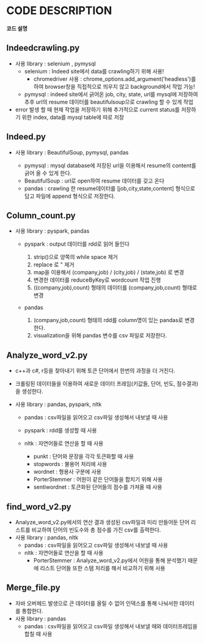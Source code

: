 # CODE DESCRIPTION

**코드 설명**



## Indeedcrawling.py

- 사용 library : selenium , pymysql
  - selenium : Indeed site에서 data를 crawling하기 위해 사용!
    - chromedriver 사용 : chrome_options.add_argument('headless')를 하여 browser창을 직접적으로 띄우지 않고 background에서 작업 가능!
  - pymysql : indeed site에서 긁어온 job, city, state, url를 mysql에 저장하여 추후 url의 resume 데이터를 beautifulsoup으로 crawling 할 수 있게 작업
- error 발생 할 때 현재 작업을 저장하기 위해 추가적으로 current status를 저장하기 위한 index, data를 mysql table에 따로 저장





## Indeed.py

- 사용 library : BeautifulSoup, pymysql, pandas

  - pymysql : mysql database에 저장된 url을 이용해서 resume의 content를 긁어 올 수 있게 한다.
  - BeautifulSoup : url로 open하여 resume 데이터를 갖고 온다
  - pandas : crawling 한 resume데이터를 [job,city,state,content] 형식으로 담고 파일에 append 형식으로 저장한다.

  

## Column_count.py

- 사용 library : pyspark, pandas

  - pyspark : output 데이터를 rdd로 읽어 들인다

    1. strip()으로 양쪽의 while space 제거
    2. replace 로 " 제거
    3. map을 이용해서 (company,job) / (city,job) / (state,job) 로 변경
    4. 변경한 데이터를 reduceByKey로 wordcount 작업 진행 
    5. ((company,job),count) 형태의 데이터를  (company,job,count) 형태로 변경

  - pandas

    1.  (company,job,count) 형태의 rdd를 column명이 있는 pandas로 변경한다.
    2.  visualization을 위해 pandas 변수를 csv 파일로 저장한다.

    

## Analyze_word_v2.py

- c++과 c#, r등을 찾아내기 위해 토큰 단어에서 한번의 과정을 더 거친다.

- 크롤링된 데이터들을 이용하여 새로운 데이터 프레임(키값들, 단어, 빈도, 점수결과)을 생성한다.

- 사용 library : pandas, pyspark, nltk

  - pandas : csv파일을 읽어오고 csv파일 생성해서 내보낼 때 사용

  - pyspark : rdd를 생성할 때 사용

  - nltk : 자연어들로 연산을 할 때 사용

    - punkt : 단어와 문장을 각각 토큰화할 때 사용
    - stopwords : 불용어 처리에 사용      
    - wordnet : 형용사 구분에 사용
    - PorterStemmer : 어원이 같은 단어들을 합치기 위해 사용
    - sentiwordnet : 토큰화된 단어들의 점수를 가져올 때 사용

    

## find_word_v2.py

- Analyze_word_v2.py에서의 연산 결과 생성된 csv파일과 미리 만들어둔 단어 리스트를 비교하여 단어의 빈도수와 총 점수를 가진 csv를 출력한다.
- 사용 library : pandas, nltk
  - pandas : csv파일을 읽어오고 csv파일 생성해서 내보낼 때 사용
  - nltk : 자연어들로 연산을 할 때 사용
    - PorterStemmer : Analyze_word_v2.py에서 어원을 통해 분석했기 때문에 리스트 단어들 또한 스템 처리를 해서 비교하기 위해 사용



## Merge_file.py

- 자바 오버헤드 발생으로 큰 데이터를 올릴 수 없어 인덱스를 통해 나눠서한 데이터를 통합한다.
- 사용 library : pandas
  - pandas : csv파일을 읽어오고 csv파일 생성해서 내보낼 때와 데이터프레임을 합칠 때 사용
